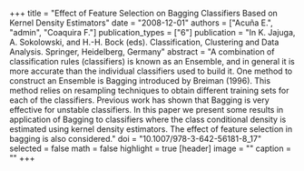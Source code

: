 +++
title = "Effect of Feature Selection on Bagging Classifiers Based on Kernel Density Estimators"
date = "2008-12-01"
authors = ["Acuña E.", "admin", "Coaquira F."]
publication_types = ["6"]
publication = "In K. Jajuga, A. Sokolowski, and H.-H. Bock (eds). Classification, Clustering and Data Analysis. Springer, Heidelberg, Germany"
abstract = "A combination of classification rules (classifiers) is known as an Ensemble, and in general it is more accurate than the individual classifiers used to build it. One method to construct an Ensemble is Bagging introduced by Breiman (1996). This method relies on resampling techniques to obtain different training sets for each of the classifiers. Previous work has shown that Bagging is very effective for unstable classifiers. In this paper we present some results in application of Bagging to classifiers where the class conditional density is estimated using kernel density estimators. The effect of feature selection in bagging is also considered."
doi = "10.1007/978-3-642-56181-8_17"
selected = false
math = false
highlight = true
[header]
image = ""
caption = ""
+++
